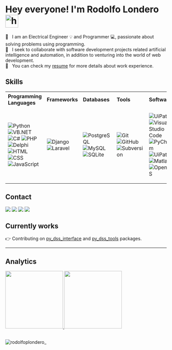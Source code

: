 # Hey everyone! I'm Rodolfo Londero <img alt="handwavegif" src="https://user-images.githubusercontent.com/39513876/112366216-8cfe7400-8cfe-11eb-8116-7d3dbae20e97.gif" width='40'/>

:rocket:  &nbsp; I am an Electrical Engineer :bulb: and Programmer :computer:, passionate about solving problems using programming.
<br/> 
:purple_heart: &nbsp; I seek to collaborate with software development projects related artificial intelligence and automation, in addition to venturing into the world of web development.
<br>
:page_with_curl: &nbsp; You can check my [resume](https://drive.google.com/file/d/1VD6CiT09DjK9Ve8vKDPcZrD8zFfNSUqI/view?usp=sharing) for more details about work experience.

## Skills

<table align="center" style="text-align: left">
<tr>
  <th>Programming Languages</th>
  <th>Frameworks</th>
  <th>Databases</th>
  <th>Tools</th>
  <th>Softwares</th>
</tr>
<tr>
  <td>
 
![Python](https://img.shields.io/badge/-Python-05122A?style=flat&logo=python)
![VB.NET](https://img.shields.io/badge/-VB.NET-05122A?style=flat&logo=.net)
![C#](https://img.shields.io/badge/-CSharp-05122A?style=flat&logo=csharp)
![PHP](https://img.shields.io/badge/-PHP-05122A?style=flat&logo=php)
![Delphi](https://img.shields.io/badge/-Delphi-05122A?style=flat&logo=delphi)
![HTML](https://img.shields.io/badge/-HTML-05122A?style=flat&logo=HTML5)
![CSS](https://img.shields.io/badge/-CSS-05122A?style=flat&logo=CSS3&logoColor=1572B6)
![JavaScript](https://img.shields.io/badge/-JavaScript-05122A?style=flat&logo=javascript)
    
  </td>
  <td>
 
![Django](https://img.shields.io/badge/-Django-05122A?style=flat&logo=django)
![Laravel](https://img.shields.io/badge/-Laravel-05122A?style=flat&logo=laravel)

  </td>
  <td>

![PostgreSQL](https://img.shields.io/badge/-PostgreSQL-05122A?style=flat&logo=PostgreSQL)
![MySQL](https://img.shields.io/badge/-MySQL-05122A?style=flat&logo=MySQL&logoColor=white)
![SQLite](https://img.shields.io/badge/-SQLite-05122A?style=flat&logo=SQLite)
    
  </td>
  <td>
    
![Git](https://img.shields.io/badge/-Git-05122A?style=flat&logo=git)
![GitHub](https://img.shields.io/badge/-GitHub-05122A?style=flat&logo=github)
![Subversion](https://img.shields.io/badge/-Subversion-05122A?style=flat&logo=subversion)   
    
  </td>
  <td>
    
![UiPath](https://img.shields.io/badge/-UiPath-0077b5?style=flat)
![Visual Studio Code](https://img.shields.io/badge/-Visual%20Studio%20Code-05122A?style=flat&logo=visual-studio-code&logoColor=007ACC)
![PyCharm](https://img.shields.io/badge/-PyCharm-05122A?style=flat&logo=pycharm)
![UiPath](https://img.shields.io/badge/-Ansys-05122A?style=flat&logo=ansys)
![Matlab](https://img.shields.io/badge/-Matlab-05122A?style=flat)
![OpenDSS](https://img.shields.io/badge/-OpenDSS-05122A?style=flat)
    
  </td>
</tr>
</table>

## Contact
  
<div style="display: inline_block">
  <a href = "mailto: rodolfopl@gmail.com"><img src="https://img.shields.io/badge/-Gmail-%23EA4335?style=for-the-badge&logo=gmail&logoColor=white" target="_blank"></a>
  <a href="https://www.linkedin.com/in/rodolfolondero" target="_blank"><img src="https://img.shields.io/badge/-LinkedIn-%230077B5?style=for-the-badge&logo=linkedin&logoColor=white" target="_blank"></a>
  <a href="https://instagram.com/rodolfoplondero" target="_blank"><img src="https://img.shields.io/badge/-Instagram-%23E4405F?style=for-the-badge&logo=instagram&logoColor=white" target="_blank"></a>
  <a href="https://twitter.com/rplondero" target="_blank"><img src="https://img.shields.io/badge/-Twitter-%23E4405F?style=for-the-badge&logo=twitter&logoColor=white&color=blue" target="_blank"></a>
</div>

## Currently works

:point_right: Contributing on [py_dss_interface](https://github.com/PauloRadatz/py_dss_interface) and [py_dss_tools](https://github.com/PauloRadatz/py_dss_tools) packages.

<hr>

## Analytics
<div>
  <a href="https://github.com/rodolfoplondero">
  <img height="180em" src="https://github-readme-stats.vercel.app/api?username=rodolfoplondero&show_icons=true&theme=algolia&include_all_commits=true&count_private=true"/>
  <img height="180em" src="https://github-readme-stats.vercel.app/api/top-langs/?username=rodolfoplondero&layout=compact&langs_count=8&theme=algolia"/>
  </a>
</div>

<br> 

<p align="left">
    <img align="center" src="https://komarev.com/ghpvc/?username=rodolfoplondero&label=Profile%20views&color=green&style=flat" alt="rodolfoplondero_" />
</p>

